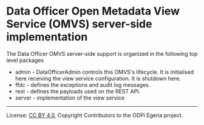 <!-- SPDX-License-Identifier: CC-BY-4.0 -->
<!-- Copyright Contributors to the ODPi Egeria project. -->

# Data Officer Open Metadata View Service (OMVS) server-side implementation

The Data Officer OMVS server-side support is organized in the following top level packages 

* admin -  DataOfficerAdmin controls this OMVS's lifecycle. It is initialised here receiving the view service configuration. It is shutdown here.
* ffdc - defines the exceptions and audit log messages.
* rest - defines the payloads used on the REST API.
* server - implementation of the view service

----
License: [CC BY 4.0](https://creativecommons.org/licenses/by/4.0/),
Copyright Contributors to the ODPi Egeria project.